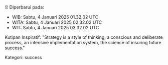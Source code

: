 ⏰ Diperbarui pada:
- WIB: Sabtu, 4 Januari 2025 01.32.02 UTC
- WITA: Sabtu, 4 Januari 2025 02.32.02 UTC
- WIT: Sabtu, 4 Januari 2025 03.32.02 UTC

Kutipan Inspiratif:
"Strategy is a style of thinking, a conscious and deliberate process, an intensive implementation system, the science of insuring future success."


Kategori: success

